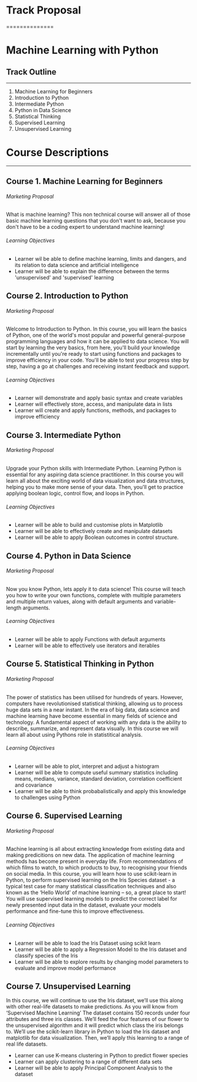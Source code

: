 
# Track Proposal
==============

# Machine Learning with Python


## Track Outline
-------------

1. Machine Learning for Beginners 
2. Introduction to Python 
3. Intermediate Python 
4. Python in Data Science
5. Statistical Thinking 
6. Supervised Learning 
7. Unsupervised Learning 

# Course Descriptions
-------------------

## Course 1. Machine Learning for Beginners

###### Marketing Proposal

What is machine learning? This non technical course will answer all of those basic machine learning questions that you don't want to ask, because you don't have to be a coding expert to understand machine learning! 

###### Learning Objectives

* Learner wil be able to define machine learning, limits and dangers, and its relation to data science and artificial intelligence
* Learner will be able to explain the difference between the terms 'unsupervised' and 'supervised' learning


## Course 2. Introduction to Python 

###### Marketing Proposal

Welcome to Introduction to Python. In this course, you will learn the basics of Python, one of the world's most popular and powerful general-purpose programming languages and how it can be applied to data science. You will start by learning the very basics, from here, you'll build your knowledge incrementally until you're ready to start using functions and packages to improve efficiency in your code. You'll be able to test your progress step by step, having a go at challenges and receiving instant feedback and support. 

###### Learning Objectives

* Learner will demonstrate and apply basic syntax and create variables
* Learner will effectively store, access, and manipulate data in lists
* Learner will create and apply functions, methods, and packages to improve efficiency 

## Course 3. Intermediate Python 

###### Marketing Proposal

Upgrade your Python skills with Intermediate Python. Learning Python is essential for any aspiring data science practitioner. In this course you will learn all about the exciting world of data visualization and data structures, helping you to make more sense of your data. Then, you'll get to practice applying boolean logic, control flow, and loops in Python.

###### Learning Objectives

* Learner will be able to build and customise plots in Matplotlib
* Learner will be able to effectively create and manipulate datasets
* Learner will be able to apply Boolean outcomes in control structure.

## Course 4. Python in Data Science 

###### Marketing Proposal

Now you know Python, lets apply it to data science! This course will teach you how to write your own functions, complete with multiple parameters and multiple return values, along with default arguments and variable-length arguments. 

###### Learning Objectives

* Learner will be able to apply Functions with default arguments
* Learner will be able to effectively use iterators and iterables

## Course 5. Statistical Thinking in Python

###### Marketing Proposal

The power of statistics has been utilised for hundreds of years. However, computers have revolutionised statistical thinking, allowing us to process huge data sets in a near instant. In the era of big data, data science and machine learning have become essential in many fields of science and technology. A fundamental aspect of working with any data is the ability to describe, summarize, and represent data visually. In this course we will learn all about using Pythons role in statistitical  analysis. 


###### Learning Objectives

* Learner will be able to  plot, interpret and adjust a histogram
* Learner will be able to compute useful summary statistics including means, medians, variance, standard deviation, correlation coefficient and covariance
* Learner will be able to think probabalistically and apply this knowledge to challenges using Python

## Course 6. Supervised Learning

###### Marketing Proposal


Machine learning is all about extracting knowledge from existing data and making predicitions on new data. The application of machine learning methods has become present in everyday life. From recommendations of which films to watch, to which products to buy, to recognising your friends on social media. In this course, you will learn how to use scikit-learn in Python, to perform supervised learning on the Iris Species dataset - a typical test case for many statistical classification techniques and also known as the ‘Hello World’ of machine learning – so, a great place to start! You will use supervised learning models to predict the correct label for newly presented input data in the dataset, evaluate your models performance and fine-tune this to improve effectiveness. 

###### Learning Objectives

* Learner will be able to load the Iris Dataset using scikit learn
* Learner will be able to apply a Regression Model to the Iris dataset and classify species of the Iris
* Learner will be able to explore results by changing model parameters to evaluate and improve model performance


## Course 7. Unsupervised Learning

In this course, we will continue to use the Iris dataset, we’ll use this along with other real-life datasets to make predictions. As you will know from ‘Supervised Machine Learning’ The dataset contains 150 records under four attributes and three iris classes. We’ll feed the four features of our flower to the unsupervised algorithm and it will predict which class the iris belongs to. We’ll use the scikit-learn library in Python to load the Iris dataset and matplotlib for data visualization. Then, we’ll apply this learning to a range of real life datasets. 

* Learner can use K-means clustering in Python to predict flower species
* Learner can apply clustering to a range of different data sets
* Learner will be able to apply Principal Component Analysis to the dataset



